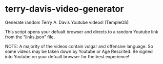 # terry-davis-video-generator
Generate random Terry A. Davis Youtube videos! (TempleOS)

This script opens your defualt browser and directs to a random Youtube link from the "links.json" file. 

NOTE:
A majority of the videos contain vulgar and offensive language. So some videos may be taken down by Youtube or Age Rescrited. Be signed into Youtube on your defualt browser for the best experience!
